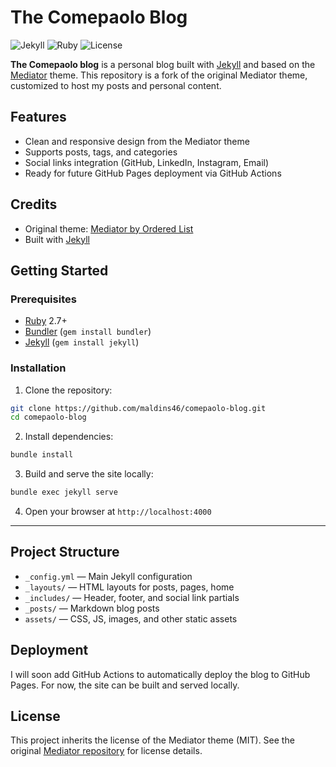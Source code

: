 # The Comepaolo Blog

![Jekyll](https://img.shields.io/badge/Jekyll-v4.4-blue) ![Ruby](https://img.shields.io/badge/Ruby-2.7+-red) ![License](https://img.shields.io/badge/License-MIT-lightgrey)

**The Comepaolo blog** is a personal blog built with [Jekyll](https://jekyllrb.com/) and based on the [Mediator](https://github.com/orderedlist/mediator) theme. This repository is a fork of the original Mediator theme, customized to host my posts and personal content.

## Features

- Clean and responsive design from the Mediator theme
- Supports posts, tags, and categories
- Social links integration (GitHub, LinkedIn, Instagram, Email)
- Ready for future GitHub Pages deployment via GitHub Actions

## Credits

- Original theme: [Mediator by Ordered List](https://github.com/orderedlist/mediator)
- Built with [Jekyll](https://jekyllrb.com/)

## Getting Started

### Prerequisites

- [Ruby](https://www.ruby-lang.org/en/documentation/installation/) 2.7+
- [Bundler](https://bundler.io/) (`gem install bundler`)
- [Jekyll](https://jekyllrb.com/docs/installation/) (`gem install jekyll`)

### Installation

1. Clone the repository:

```bash
git clone https://github.com/maldins46/comepaolo-blog.git
cd comepaolo-blog
```

2. Install dependencies:

```bash
bundle install
```

3. Build and serve the site locally:

```bash
bundle exec jekyll serve
```

4. Open your browser at `http://localhost:4000`

---

## Project Structure

- `_config.yml` — Main Jekyll configuration
- `_layouts/` — HTML layouts for posts, pages, home
- `_includes/` — Header, footer, and social link partials
- `_posts/` — Markdown blog posts
- `assets/` — CSS, JS, images, and other static assets

## Deployment

I will soon add GitHub Actions to automatically deploy the blog to GitHub Pages. For now, the site can be built and served locally.

## License

This project inherits the license of the Mediator theme (MIT). See the original [Mediator repository](https://github.com/dirkfabisch/mediator) for license details.
